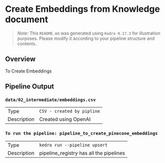 # Create Embeddings from Knowledge document

> *Note:* This `README.md` was generated using `Kedro 0.17.3` for illustration purposes. Please modify it according to your pipeline structure and contents.

## Overview

To Create Embeddings

## Pipeline Output

### `data/02_intermediate/embeddings.csv`

|      |                    |
| ---- | ------------------ |
| Type | `CSV - created by pipline` |
| Description | Created using OpenAI |

### `To run the pipeline: pipeline_to_create_pinecone_embeddings`

|      |                    |
| ---- | ------------------ |
| Type | `kedro run --pipeline upsert` |
| Description | pipeline_registry has all the pipelines |
